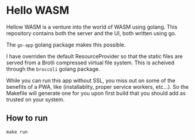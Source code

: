 # Hello WASM

Hellow WASM is a venture into the world of WASM using golang.
This repository contains both the server and the UI, both written using go.

The `go-app` golang package makes this possible.

I have overriden the default ResourceProvider so that the static files are served from a Brotli compressed virtual file system.
This is acheived through the `broccoli` golang package.

While you can run this app without SSL, you miss out on some of the benefits of a PWA, like (installablity, proper service workers, etc...).
So the Makefile will generate one for you upon first build that you should add as trusted on your system.

## How to run

` make run `